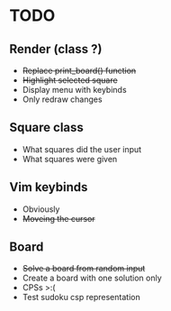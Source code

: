 # TODO

## Render (class ?)

* ~~Replace print_board() function~~
* ~~Highlight selected square~~
* Display menu with keybinds
* Only redraw changes

## Square class

* What squares did the user input
* What squares were given

## Vim keybinds

* Obviously
* ~~Moveing the cursor~~

## Board

* ~~Solve a board from random input~~
* Create a board with one solution only
* CPSs >:(
* Test sudoku csp representation 
